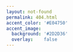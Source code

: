 ```yaml
---
layout: not-found
permalink: 404.html
accent_color: '#E04750'
accent_image:
  background: '#2D2D36'
  overlay:    false
---
```

